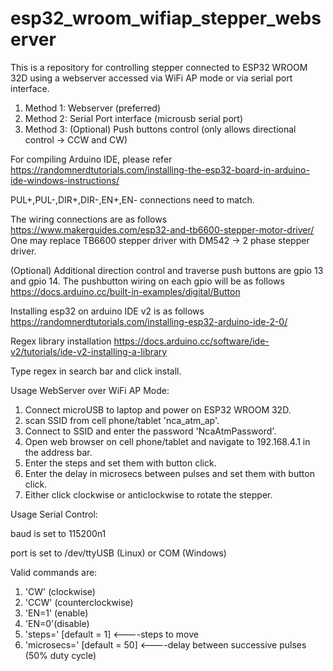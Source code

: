 # esp32_wroom_wifiap_stepper_webserver
This is a repository for controlling stepper connected to ESP32 WROOM 32D using a webserver accessed via WiFi AP mode or via serial port interface.

1. Method 1: Webserver (preferred)
2. Method 2: Serial Port interface (microusb serial port)
3. Method 3: (Optional) Push buttons control (only allows directional control ->  CCW and CW)

For compiling Arduino IDE, please refer https://randomnerdtutorials.com/installing-the-esp32-board-in-arduino-ide-windows-instructions/

PUL+,PUL-,DIR+,DIR-,EN+,EN- connections need to match.

The wiring connections are as follows https://www.makerguides.com/esp32-and-tb6600-stepper-motor-driver/ 
One may replace TB6600 stepper driver with DM542  -> 2 phase stepper driver.

(Optional) Additional direction control and traverse push buttons are gpio 13 and gpio 14. The pushbutton wiring on each gpio will be as follows https://docs.arduino.cc/built-in-examples/digital/Button

Installing esp32 on arduino IDE v2 is as follows
https://randomnerdtutorials.com/installing-esp32-arduino-ide-2-0/

Regex library installation https://docs.arduino.cc/software/ide-v2/tutorials/ide-v2-installing-a-library

Type regex in search bar and click install.

Usage WebServer over WiFi AP Mode:

1. Connect microUSB to laptop and power on ESP32 WROOM 32D.
2. scan SSID from cell phone/tablet 'nca_atm_ap'.
3. Connect to SSID and enter the password 'NcaAtmPassword'.
4. Open web browser on cell phone/tablet and navigate to 192.168.4.1 in the address bar.
5. Enter the steps and set them with button click.
6. Enter the delay in microsecs between pulses and set them with button click.
7. Either click clockwise or anticlockwise to rotate the stepper.


Usage Serial Control:

baud is set to 115200n1

port is set to /dev/ttyUSB<x> (Linux) or COM<x> (Windows)
  
 Valid commands are:
1. 'CW' (clockwise)
2. 'CCW' (counterclockwise)
3. 'EN=1' (enable)
4. 'EN=0'(disable)
5. 'steps=<value>' [default = 1] <----steps to move
6. 'microsecs=<value>' [default = 50] <----delay between successive pulses (50% duty cycle)
